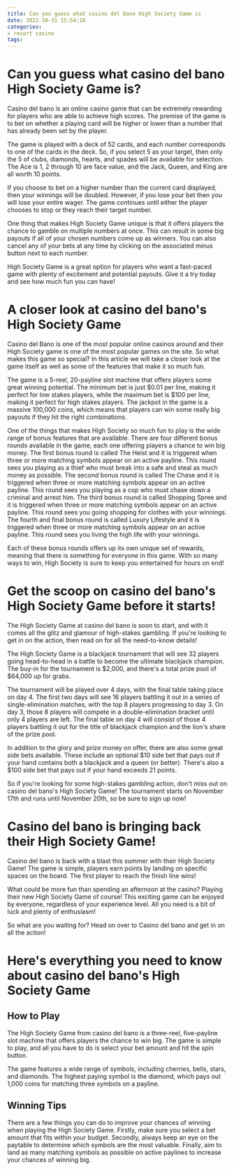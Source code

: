```yaml
---
title: Can you guess what casino del bano High Society Game is
date: 2022-10-31 15:54:18
categories:
- resort casino
tags:
---
```



#  Can you guess what casino del bano High Society Game is?

Casino del bano is an online casino game that can be extremely rewarding for players who are able to achieve high scores. The premise of the game is to bet on whether a playing card will be higher or lower than a number that has already been set by the player.

The game is played with a deck of 52 cards, and each number corresponds to one of the cards in the deck. So, if you select 5 as your target, then only the 5 of clubs, diamonds, hearts, and spades will be available for selection. The Ace is 1, 2 through 10 are face value, and the Jack, Queen, and King are all worth 10 points.

If you choose to bet on a higher number than the current card displayed, then your winnings will be doubled. However, if you lose your bet then you will lose your entire wager. The game continues until either the player chooses to stop or they reach their target number.

One thing that makes High Society Game unique is that it offers players the chance to gamble on multiple numbers at once. This can result in some big payouts if all of your chosen numbers come up as winners. You can also cancel any of your bets at any time by clicking on the associated minus button next to each number.

High Society Game is a great option for players who want a fast-paced game with plenty of excitement and potential payouts. Give it a try today and see how much fun you can have!

#  A closer look at casino del bano's High Society Game

Casino del Bano is one of the most popular online casinos around and their High Society game is one of the most popular games on the site. So what makes this game so special? In this article we will take a closer look at the game itself as well as some of the features that make it so much fun.

The game is a 5-reel, 20-payline slot machine that offers players some great winning potential. The minimum bet is just $0.01 per line, making it perfect for low stakes players, while the maximum bet is $100 per line, making it perfect for high stakes players. The jackpot in the game is a massive 100,000 coins, which means that players can win some really big payouts if they hit the right combinations.

One of the things that makes High Society so much fun to play is the wide range of bonus features that are available. There are four different bonus rounds available in the game, each one offering players a chance to win big money. The first bonus round is called The Heist and it is triggered when three or more matching symbols appear on an active payline. This round sees you playing as a thief who must break into a safe and steal as much money as possible. The second bonus round is called The Chase and it is triggered when three or more matching symbols appear on an active payline. This round sees you playing as a cop who must chase down a criminal and arrest him. The third bonus round is called Shopping Spree and it is triggered when three or more matching symbols appear on an active payline. This round sees you going shopping for clothes with your winnings. The fourth and final bonus round is called Luxury Lifestyle and it is triggered when three or more matching symbols appear on an active payline. This round sees you living the high life with your winnings.

Each of these bonus rounds offers up its own unique set of rewards, meaning that there is something for everyone in this game. With so many ways to win, High Society is sure to keep you entertained for hours on end!

#  Get the scoop on casino del bano's High Society Game before it starts!

The High Society Game at casino del bano is soon to start, and with it comes all the glitz and glamour of high-stakes gambling. If you're looking to get in on the action, then read on for all the need-to-know details!

The High Society Game is a blackjack tournament that will see 32 players going head-to-head in a battle to become the ultimate blackjack champion. The buy-in for the tournament is $2,000, and there's a total prize pool of $64,000 up for grabs.

The tournament will be played over 4 days, with the final table taking place on day 4. The first two days will see 16 players battling it out in a series of single-elimination matches, with the top 8 players progressing to day 3. On day 3, those 8 players will compete in a double-elimination bracket until only 4 players are left. The final table on day 4 will consist of those 4 players battling it out for the title of blackjack champion and the lion's share of the prize pool.

In addition to the glory and prize money on offer, there are also some great side bets available. These include an optional $10 side bet that pays out if your hand contains both a blackjack and a queen (or better). There's also a $100 side bet that pays out if your hand exceeds 21 points.

So if you're looking for some high-stakes gambling action, don't miss out on casino del bano's High Society Game! The tournament starts on November 17th and runs until November 20th, so be sure to sign up now!

#  Casino del bano is bringing back their High Society Game!

Casino del bano is back with a blast this summer with their High Society Game! The game is simple, players earn points by landing on specific spaces on the board. The first player to reach the finish line wins!

What could be more fun than spending an afternoon at the casino? Playing their new High Society Game of course! This exciting game can be enjoyed by everyone, regardless of your experience level. All you need is a bit of luck and plenty of enthusiasm!

So what are you waiting for? Head on over to Casino del bano and get in on all the action!

#  Here's everything you need to know about casino del bano's High Society Game

## How to Play

The High Society Game from casino del bano is a three-reel, five-payline slot machine that offers players the chance to win big. The game is simple to play, and all you have to do is select your bet amount and hit the spin button.

The game features a wide range of symbols, including cherries, bells, stars, and diamonds. The highest paying symbol is the diamond, which pays out 1,000 coins for matching three symbols on a payline.

## Winning Tips

There are a few things you can do to improve your chances of winning when playing the High Society Game. Firstly, make sure you select a bet amount that fits within your budget. Secondly, always keep an eye on the paytable to determine which symbols are the most valuable. Finally, aim to land as many matching symbols as possible on active paylines to increase your chances of winning big.